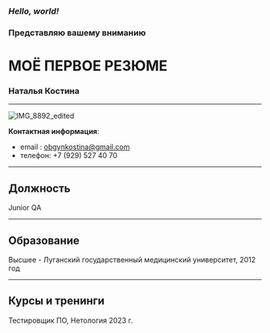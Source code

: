 ### *Hello, world!*

### Представляю вашему вниманию

# МОЁ ПЕРВОЕ РЕЗЮМЕ

### Наталья Костина 

-----

![IMG_8892_edited](https://user-images.githubusercontent.com/122474543/217064520-c60a8563-a3c9-44d7-b009-0460cff76c80.jpg)

__Контактная информация__:

- email : obgynkostina@gmail.com
- телефон: +7 (929) 527 40 70

----
 
## Должность ## 
 
 Junior QA 

 ------
 
 
## Образование ##
 
 Высшее - Луганский государственный медицинский университет, 2012 год
 
 ----

## Курсы и тренинги ##

Тестировщик ПО, Нетология 2023 г. 
